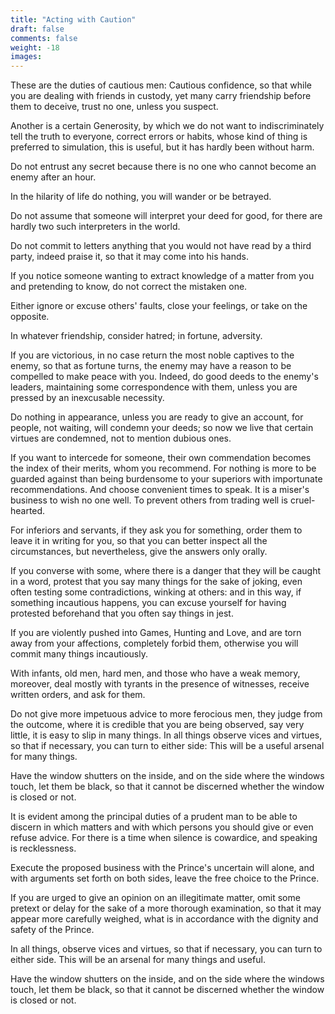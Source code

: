 ```yaml
---
title: "Acting with Caution"
draft: false
comments: false
weight: -18
images:
---
```


These are the duties of cautious men: Cautious confidence, so that while you are dealing with friends in custody, yet many carry friendship before them to deceive, trust no one, unless you suspect.

Another is a certain Generosity, by which we do not want to indiscriminately tell the truth to everyone, correct errors or habits, whose kind of thing is preferred to simulation, this is useful, but it has hardly been without harm.

Do not entrust any secret because there is no one who cannot become an enemy after an hour.

In the hilarity of life do nothing, you will wander or be betrayed.

Do not assume that someone will interpret your deed for good, for there are hardly two such interpreters in the world.

Do not commit to letters anything that you would not have read by a third party, indeed praise it, so that it may come into his hands.

If you notice someone wanting to extract knowledge of a matter from you and pretending to know, do not correct the mistaken one.

Either ignore or excuse others' faults, close your feelings, or take on the opposite.

In whatever friendship, consider hatred; in fortune, adversity.

If you are victorious, in no case return the most noble captives to the enemy, so that as fortune turns, the enemy may have a reason to be compelled to make peace with you. Indeed, do good deeds to the enemy's leaders, maintaining some correspondence with them, unless you are pressed by an inexcusable necessity.

Do nothing in appearance, unless you are ready to give an account, for people, not waiting, will condemn your deeds; so now we live that certain virtues are condemned, not to mention dubious ones.

If you want to intercede for someone, their own commendation becomes the index of their merits, whom you recommend. For nothing is more to be guarded against than being burdensome to your superiors with importunate recommendations. And choose convenient times to speak. It is a miser's business to wish no one well. To prevent others from trading well is cruel-hearted.

For inferiors and servants, if they ask you for something, order them to leave it in writing for you, so that you can better inspect all the circumstances, but nevertheless, give the answers only orally.

If you converse with some, where there is a danger that they will be caught in a word, protest that you say many things for the sake of joking, even often testing some contradictions, winking at others: and in this way, if something incautious happens, you can excuse yourself for having protested beforehand that you often say things in jest.

If you are violently pushed into Games, Hunting and Love, and are torn away from your affections, completely forbid them, otherwise you will commit many things incautiously.

With infants, old men, hard men, and those who have a weak memory, moreover, deal mostly with tyrants in the presence of witnesses, receive written orders, and ask for them.

Do not give more impetuous advice to more ferocious men, they judge from the outcome, where it is credible that you are being observed, say very little, it is easy to slip in many things. In all things observe vices and virtues, so that if necessary, you can turn to either side: This will be a useful arsenal for many things.

Have the window shutters on the inside, and on the side where the windows touch, let them be black, so that it cannot be discerned whether the window is closed or not.

It is evident among the principal duties of a prudent man to be able to discern in which matters and with which persons you should give or even refuse advice. For there is a time when silence is cowardice, and speaking is recklessness.

Execute the proposed business with the Prince's uncertain will alone, and with arguments set forth on both sides, leave the free choice to the Prince.

If you are urged to give an opinion on an illegitimate matter, omit some pretext or delay for the sake of a more thorough examination, so that it may appear more carefully weighed, what is in accordance with the dignity and safety of the Prince.

In all things, observe vices and virtues, so that if necessary, you can turn to either side. This will be an arsenal for many things and useful.

Have the window shutters on the inside, and on the side where the windows touch, let them be black, so that it cannot be discerned whether the window is closed or not.